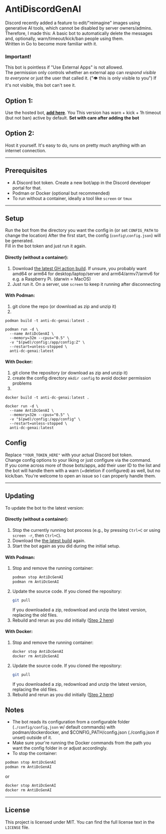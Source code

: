 # AntiDiscordGenAI


Discord recently added a feature to edit/"reimagine" images using generative AI tools, which cannot be disabled by server owners/admins.  
Therefore, I made this: A basic bot to automatically delete the messages and, optionally, warn/timeout/kick/ban people using them.  
Written in Go to become more familiar with it.

### Important!
This bot is pointless if "Use External Apps" is not allowed.  
The permission only controls whether an external app can *respond visible to everyone* or just the user that called it.  ("👁 this is only visible to you")
If it's not visible, this bot can't see it.

## Option 1:

Use the hosted bot, [**add here**](https://discord.com/oauth2/authorize?client_id=1366214068532285541&permissions=1374389544966&integration_type=0&scope=bot).
You 
This version has warn + kick + 1h timeout (but not ban) active by default.
**Set with care after adding the bot**

## Option 2:
Host it yourself. It's easy to do, runs on pretty much anything with an internet connection.

---

## Prerequisites

- A Discord bot token. Create a new bot/app in the Discord developer portal for that.
- Podman or Docker (optional but recommended)
- To run without a container, ideally a tool like `screen` or `tmux`

---

## Setup
Run the bot from the directory you want the config in (or set `CONFIG_PATH` to change the location)
After the first start, the config (`config\config.json`) will be generated.  
Fill in the bot token and just run it again.


#### Directly (without a container):
1. Download [the latest GH action build](https://github.com/itsTyrion/AntiDiscordGenAI/actions). If unsure, you probably want amd64 or arm64 for desktop/laptop/server and arm64/armv7/armv6 for e.g. a Raspberry Pi. (darwin = MacOS)
2. Just run it. On a server, use `screen` to keep it running after disconnecting

#### With Podman:
1. git clone the repo (or download as zip and unzip it)
2. 
```
podman build -t anti-dc-genai:latest .

podman run -d \
  --name AntiDcGenAI \
  --memory=32m --cpus="0.5" \
  -v "$(pwd)/config:/app/config:Z" \
  --restart=unless-stopped \
  anti-dc-genai:latest
```
#### With Docker:
1. git clone the repository (or download as zip and unzip it)
2. create the config directory `mkdir config` to avoid docker permission problems
3. 
```
docker build -t anti-dc-genai:latest .

docker run -d \
  --name AntiDcGenAI \
  --memory=32m --cpus="0.5" \
  -v "$(pwd)/config:/app/config" \
  --restart=unless-stopped \
  anti-dc-genai:latest
```

## Config

Replace `"YOUR_TOKEN_HERE"` with your actual Discord bot token.  
Change config options to your liking or just configure via the command.  
If you come across more of those bots/apps, add their user ID to the list and the bot will handle them with a warn (+deletion if configured) as well, but no kick/ban. You're welcome to open an issue so I can properly handle them.

---

## Updating

To update the bot to the latest version:

#### Directly (without a container):
1. Stop the currently running bot process (e.g., by pressing `Ctrl+C` or using `screen -r`, then `Ctrl+C`).
2. Download the [the latest build](https://github.com/itsTyrion/AntiDiscordGenAI/actions) again.
3. Start the bot again as you did during the initial setup.

#### With Podman:
1. Stop and remove the running container:
   ```bash
   podman stop AntiDcGenAI
   podman rm AntiDcGenAI
   ```
2. Update the source code. If you cloned the repository:
   ```bash
   git pull
   ```
   If you downloaded a zip, redownload and unzip the latest version, replacing the old files.
3. Rebuild and rerun as you did initially ([Step 2 here](#with-podman))

#### With Docker:
1. Stop and remove the running container:
   ```bash
   docker stop AntiDcGenAI
   docker rm AntiDcGenAI
   ```
2. Update the source code. If you cloned the repository:
   ```bash
   git pull
   ```
   If you downloaded a zip, redownload and unzip the latest version, replacing the old files.
3. Rebuild and rerun as you did initially ([Step 2 here](#with-docker))

## Notes

- The bot reads its configuration from a configurable folder (`./config/config,json` w/ default commands) with podman/dockerdocker, and $CONFIG_PATH/config.json (./config.json if unset) outside of it.
- Make sure your're running the Docker commands from the path you want the config folder in or adjust accordingly. 
- To stop the container:

```bash
podman stop AntiDcGenAI
podman rm AntiDcGenAI
```
or
```bash
docker stop AntiDcGenAI
docker rm AntiDcGenAI
```

---

## License

This project is licensed under MIT. You can find the full license text in the `LICENSE` file.
